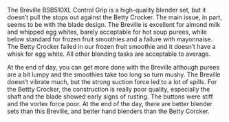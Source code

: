 The Breville BSB510XL Control Grip is a high-quality blender set, but it doesn’t pull the stops out against the Betty Crocker. The main issue, in part, seems to be with the blade design. The Breville is excellent for almond milk and whipped egg whites, barely acceptable for hot soup purees, while below standard for frozen fruit smoothies and a failure with mayonnaise. The Betty Crocker failed in our frozen fruit smoothie and it doesn’t have a whisk for egg white. All other blending tasks are acceptable to average. 

At the end of day, you can get more done with the Breville although purees are a bit lumpy and the smoothies take too long so turn mushy. The Breville doesn’t vibrate much, but the strong suction force led to a lot of spills. For the Bettty Crocker, the construction is really poor quality, especially the shaft and the blade showed early signs of rusting. The buttons were stiff and the vortex force poor. At the end of the day, there are better blender sets than this Breville, and better hand blenders than the Betty Corcker.